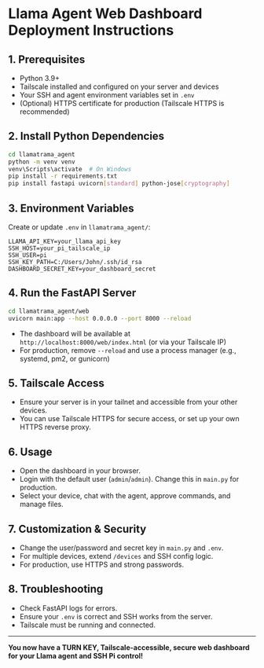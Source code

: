 # Llama Agent Web Dashboard Deployment Instructions

## 1. Prerequisites
- Python 3.9+
- Tailscale installed and configured on your server and devices
- Your SSH and agent environment variables set in `.env`
- (Optional) HTTPS certificate for production (Tailscale HTTPS is recommended)

## 2. Install Python Dependencies

```sh
cd llamatrama_agent
python -m venv venv
venv\Scripts\activate  # On Windows
pip install -r requirements.txt
pip install fastapi uvicorn[standard] python-jose[cryptography]
```

## 3. Environment Variables

Create or update `.env` in `llamatrama_agent/`:

```
LLAMA_API_KEY=your_llama_api_key
SSH_HOST=your_pi_tailscale_ip
SSH_USER=pi
SSH_KEY_PATH=C:/Users/John/.ssh/id_rsa
DASHBOARD_SECRET_KEY=your_dashboard_secret
```

## 4. Run the FastAPI Server

```sh
cd llamatrama_agent/web
uvicorn main:app --host 0.0.0.0 --port 8000 --reload
```

- The dashboard will be available at `http://localhost:8000/web/index.html` (or via your Tailscale IP)
- For production, remove `--reload` and use a process manager (e.g., systemd, pm2, or gunicorn)

## 5. Tailscale Access
- Ensure your server is in your tailnet and accessible from your other devices.
- You can use Tailscale HTTPS for secure access, or set up your own HTTPS reverse proxy.

## 6. Usage
- Open the dashboard in your browser.
- Login with the default user (`admin`/`admin`). Change this in `main.py` for production.
- Select your device, chat with the agent, approve commands, and manage files.

## 7. Customization & Security
- Change the user/password and secret key in `main.py` and `.env`.
- For multiple devices, extend `/devices` and SSH config logic.
- For production, use HTTPS and strong passwords.

## 8. Troubleshooting
- Check FastAPI logs for errors.
- Ensure your `.env` is correct and SSH works from the server.
- Tailscale must be running and connected.

---

**You now have a TURN KEY, Tailscale-accessible, secure web dashboard for your Llama agent and SSH Pi control!**
